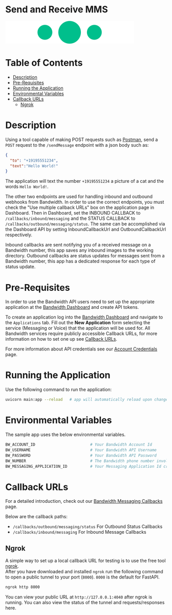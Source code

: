 # Send and Receive MMS

<a href="http://dev.bandwidth.com/docs/messaging/quickStart">
  <img src="./icon-messaging.svg" title="Messaging Quick Start Guide" alt="Messaging Quick Start Guide"/>
</a>

 # Table of Contents

* [Description](#description)
* [Pre-Requisites](#pre-requisites)
* [Running the Application](#running-the-application)
* [Environmental Variables](#environmental-variables)
* [Callback URLs](#callback-urls)
  * [Ngrok](#ngrok)

# Description

Using a tool capable of making POST requests such as [Postman](https://www.postman.com/), send a `POST` request to the `/sendMessage` endpoint with a json body such as:

```json
{
  "to": "+19195551234",
  "text":"Hello World!"
}
```

The application will text the number `+19195551234` a picture of a cat and the words `Hello World!`.

The other two endpoints are used for handling inbound and outbound webhooks from Bandwidth. In order to use the correct endpoints, you must check the "Use multiple callback URLs" box on the application page in Dashboard. Then in Dashboard, set the INBOUND CALLBACK to `/callbacks/inbound/messaging` and the STATUS CALLBACK to `/callbacks/outbound/messaging/status`. The same can be accomplished via the Dashboard API by setting InboundCallbackUrl and OutboundCallbackUrl respectively.

Inbound callbacks are sent notifying you of a received message on a Bandwidth number, this app saves any inbound images to the working directory. Outbound callbacks are status updates for messages sent from a Bandwidth number, this app has a dedicated response for each type of status update.

# Pre-Requisites

In order to use the Bandwidth API users need to set up the appropriate application at the [Bandwidth Dashboard](https://dashboard.bandwidth.com/) and create API tokens.

To create an application log into the [Bandwidth Dashboard](https://dashboard.bandwidth.com/) and navigate to the `Applications` tab.  Fill out the **New Application** form selecting the service (Messaging or Voice) that the application will be used for.  All Bandwidth services require publicly accessible Callback URLs, for more information on how to set one up see [Callback URLs](#callback-urls).

For more information about API credentials see our [Account Credentials](https://dev.bandwidth.com/docs/account/credentials) page.

# Running the Application

Use the following command to run the application:

```sh
uvicorn main:app --reload   # app will automatically reload upon changes.
```

# Environmental Variables

The sample app uses the below environmental variables.

```sh
BW_ACCOUNT_ID                        # Your Bandwidth Account Id
BW_USERNAME                          # Your Bandwidth API Username
BW_PASSWORD                          # Your Bandwidth API Password
BW_NUMBER                            # The Bandwidth phone number involved with this application
BW_MESSAGING_APPLICATION_ID          # Your Messaging Application Id created in the dashboard
```

# Callback URLs

For a detailed introduction, check out our [Bandwidth Messaging Callbacks](https://dev.bandwidth.com/docs/messaging/webhooks) page.

Below are the callback paths:
* `/callbacks/outbound/messaging/status` For Outbound Status Callbacks
* `/callbacks/inbound/messaging` For Inbound Message Callbacks

## Ngrok

A simple way to set up a local callback URL for testing is to use the free tool [ngrok](https://ngrok.com/).  
After you have downloaded and installed `ngrok` run the following command to open a public tunnel to your port (`8000`). `8000` is the default for FastAPI.

```cmd
ngrok http 8000
```

You can view your public URL at `http://127.0.0.1:4040` after ngrok is running.  You can also view the status of the tunnel and requests/responses here.
